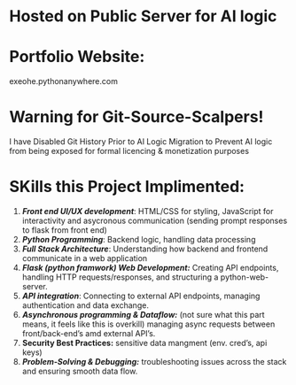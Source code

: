 # Hosted on Public Server for AI logic
# Portfolio Website:
exeohe.pythonanywhere.com

# Warning for Git-Source-Scalpers!
I have Disabled Git History Prior to AI Logic Migration to Prevent AI logic from being exposed for formal licencing & monetization purposes

# SKills this Project Implimented:
1. ***Front end UI/UX development***: HTML/CSS for styling, JavaScript for interactivity and asycronous communication (sending prompt responses to flask from front end)
2. ***Python Programming***: Backend logic, handling data processing
3. ***Full Stack Architecture***: Understanding how backend and frontend communicate in a web application
4. ***Flask (python framwork) Web Development:*** Creating API endpoints, handling HTTP requests/responses, and structuring a python-web-server.
5. ***API integration***: Connecting to external API endpoints, managing authentication and data exchange.
6. ***Asynchronous programming & Dataflow:*** (not sure what this part means, it feels like this is overkill) managing async requests between front/back-end’s amd external API’s.
7. **Security Best Practices:** sensitive data mangment (env. cred’s, api keys)
8. ***Problem-Solving & Debugging:*** troubleshooting issues across the stack and ensuring smooth data flow.
